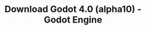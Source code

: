 ---
# Generated by /tools/generators/src/download_archive_generator !!! do not edit by hand !!!
title: 'Download Godot 4.0 (alpha10) - Godot Engine'
type: 'download/archive'
name: '4.0'
flavor: 'alpha10'
release_date: '2022-06-15T03:00:00-00:00'
release_notes: 'article/dev-snapshot-godot-4-0-alpha-10/'
primaryPlatforms:
  - 'android.apk'
  - 'linux.64'
  - 'macos.universal'
  - 'windows.64'
  - 'web'
  - 'templates'
links:
  android.apk:
    name: 'android.apk'
    title: 'Android'
    caption: 'Universal APK (ARM64 + ARMv7 + x86_64 + x86)'
    tags:
      - 'APK download'
      - 'ARM64/v7'
      - 'x86 (64 & 32 bit)'
    hosts:
      github_builds:
        regular: 'https://github.com/godotengine/godot-builds/releases/download/4.0-alpha10/Godot_v4.0-alpha10_android_editor.apk'
        mono: '#'
      github:
        regular: 'https://github.com/godotengine/godot/releases/download/4.0-alpha10/Godot_v4.0-alpha10_android_editor.apk'
        mono: '#'
  linux.64:
    name: 'linux.64'
    title: 'Linux'
    caption: 'Standard (x86_64)'
    tags:
      - '64 bit'
    hosts:
      github_builds:
        regular: 'https://github.com/godotengine/godot-builds/releases/download/4.0-alpha10/Godot_v4.0-alpha10_linux.x86_64.zip'
        mono: 'https://github.com/godotengine/godot-builds/releases/download/4.0-alpha10/Godot_v4.0-alpha10_mono_linux_x86_64.zip'
      github:
        regular: 'https://github.com/godotengine/godot/releases/download/4.0-alpha10/Godot_v4.0-alpha10_linux.x86_64.zip'
        mono: 'https://github.com/godotengine/godot/releases/download/4.0-alpha10/Godot_v4.0-alpha10_mono_linux_x86_64.zip'
  macos.universal:
    name: 'macos.universal'
    title: 'macOS'
    caption: 'Universal (x86_64 + Apple Silicon)'
    tags:
      - 'Intel/Apple Silicon'
      - '64 bit'
    hosts:
      github_builds:
        regular: 'https://github.com/godotengine/godot-builds/releases/download/4.0-alpha10/Godot_v4.0-alpha10_macos.universal.zip'
        mono: 'https://github.com/godotengine/godot-builds/releases/download/4.0-alpha10/Godot_v4.0-alpha10_mono_macos.universal.zip'
      github:
        regular: 'https://github.com/godotengine/godot/releases/download/4.0-alpha10/Godot_v4.0-alpha10_macos.universal.zip'
        mono: 'https://github.com/godotengine/godot/releases/download/4.0-alpha10/Godot_v4.0-alpha10_mono_macos.universal.zip'
  windows.64:
    name: 'windows.64'
    title: 'Windows'
    caption: 'Standard (x86_64)'
    tags:
      - '64 bit'
    hosts:
      github_builds:
        regular: 'https://github.com/godotengine/godot-builds/releases/download/4.0-alpha10/Godot_v4.0-alpha10_win64.exe.zip'
        mono: 'https://github.com/godotengine/godot-builds/releases/download/4.0-alpha10/Godot_v4.0-alpha10_mono_win64.zip'
      github:
        regular: 'https://github.com/godotengine/godot/releases/download/4.0-alpha10/Godot_v4.0-alpha10_win64.exe.zip'
        mono: 'https://github.com/godotengine/godot/releases/download/4.0-alpha10/Godot_v4.0-alpha10_mono_win64.zip'
  web:
    name: 'web'
    title: 'Web editor'
    caption: ''
    tags:
      - 'Self-hosted'
      - 'Cross-platform'
    hosts:
      github_builds:
        regular: 'https://github.com/godotengine/godot-builds/releases/download/4.0-alpha10/Godot_v4.0-alpha10_web_editor.zip'
        mono: '#'
      github:
        regular: 'https://github.com/godotengine/godot/releases/download/4.0-alpha10/Godot_v4.0-alpha10_web_editor.zip'
        mono: '#'
  linux.arm64:
    name: 'linux.arm64'
    title: 'Linux'
    caption: 'Standard (ARM64)'
    tags:
      - 'ARM64'
      - '64 bit'
    hosts:
      github_builds:
        regular: 'https://github.com/godotengine/godot-builds/releases/download/4.0-alpha10/Godot_v4.0-alpha10_linux.arm64.zip'
        mono: 'https://github.com/godotengine/godot-builds/releases/download/4.0-alpha10/Godot_v4.0-alpha10_mono_linux_arm64.zip'
      github:
        regular: 'https://github.com/godotengine/godot/releases/download/4.0-alpha10/Godot_v4.0-alpha10_linux.arm64.zip'
        mono: 'https://github.com/godotengine/godot/releases/download/4.0-alpha10/Godot_v4.0-alpha10_mono_linux_arm64.zip'
  linux.32:
    name: 'linux.32'
    title: 'Linux'
    caption: 'Standard (x86)'
    tags:
      - '32 bit'
    hosts:
      github_builds:
        regular: 'https://github.com/godotengine/godot-builds/releases/download/4.0-alpha10/Godot_v4.0-alpha10_linux.x86_32.zip'
        mono: 'https://github.com/godotengine/godot-builds/releases/download/4.0-alpha10/Godot_v4.0-alpha10_mono_linux_x86_32.zip'
      github:
        regular: 'https://github.com/godotengine/godot/releases/download/4.0-alpha10/Godot_v4.0-alpha10_linux.x86_32.zip'
        mono: 'https://github.com/godotengine/godot/releases/download/4.0-alpha10/Godot_v4.0-alpha10_mono_linux_x86_32.zip'
  linux.arm32:
    name: 'linux.arm32'
    title: 'Linux'
    caption: 'Standard (ARM32)'
    tags:
      - 'ARM32'
      - '32 bit'
    hosts:
      github_builds:
        regular: 'https://github.com/godotengine/godot-builds/releases/download/4.0-alpha10/Godot_v4.0-alpha10_linux.arm32.zip'
        mono: 'https://github.com/godotengine/godot-builds/releases/download/4.0-alpha10/Godot_v4.0-alpha10_mono_linux_arm32.zip'
      github:
        regular: 'https://github.com/godotengine/godot/releases/download/4.0-alpha10/Godot_v4.0-alpha10_linux.arm32.zip'
        mono: 'https://github.com/godotengine/godot/releases/download/4.0-alpha10/Godot_v4.0-alpha10_mono_linux_arm32.zip'
  windows.32:
    name: 'windows.32'
    title: 'Windows'
    caption: 'Standard (x86)'
    tags:
      - '32 bit'
    hosts:
      github_builds:
        regular: 'https://github.com/godotengine/godot-builds/releases/download/4.0-alpha10/Godot_v4.0-alpha10_win32.exe.zip'
        mono: 'https://github.com/godotengine/godot-builds/releases/download/4.0-alpha10/Godot_v4.0-alpha10_mono_win32.zip'
      github:
        regular: 'https://github.com/godotengine/godot/releases/download/4.0-alpha10/Godot_v4.0-alpha10_win32.exe.zip'
        mono: 'https://github.com/godotengine/godot/releases/download/4.0-alpha10/Godot_v4.0-alpha10_mono_win32.zip'
  aar_library:
    name: 'aar_library'
    title: 'AAR library'
    caption: ''
    tags:
      - 'Android plugins'
      - 'Java'
      - 'Kotlin'
    hosts:
      github_builds:
        regular: 'https://github.com/godotengine/godot-builds/releases/download/4.0-alpha10/godot-lib.4.0.alpha10.template_release.aar'
        mono: '#'
      github:
        regular: 'https://github.com/godotengine/godot/releases/download/4.0-alpha10/godot-lib.4.0.alpha10.template_release.aar'
        mono: '#'
  templates:
    name: 'templates'
    title: 'Export templates'
    caption: ''
    tags:
      - 'Used to export your games to all supported platforms'
    hosts:
      github_builds:
        regular: 'https://github.com/godotengine/godot-builds/releases/download/4.0-alpha10/Godot_v4.0-alpha10_export_templates.tpz'
        mono: 'https://github.com/godotengine/godot-builds/releases/download/4.0-alpha10/Godot_v4.0-alpha10_mono_export_templates.tpz'
      github:
        regular: 'https://github.com/godotengine/godot/releases/download/4.0-alpha10/Godot_v4.0-alpha10_export_templates.tpz'
        mono: 'https://github.com/godotengine/godot/releases/download/4.0-alpha10/Godot_v4.0-alpha10_mono_export_templates.tpz'
---